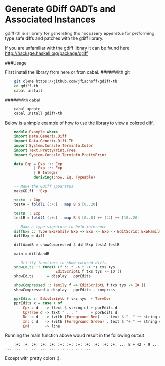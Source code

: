 Generate GDiff GADTs and Associated Instances
=============
gdiff-th is a library for generating the necessary apparatus for preforming type safe diffs and patches with the gdiff library. 

If you are unfamiliar with the gdiff library it can be found here http://hackage.haskell.org/package/gdiff

###Usage

First install the library from here or from cabal.
#####With git
```bash
    git clone https://github.com/jfischoff/gdiff-th
    cd gdiff-th
    cabal install
```

#####With cabal 
```bash
    cabal update
    cabal install gdiff-th
```

Below is a simple example of how to use the library to view a colored diff.
```haskell
    module Example where
    import Data.Generic.Diff  
    import Data.Generic.Diff.TH  
    import System.Console.Terminfo.Color
    import Text.PrettyPrint.Free
    import System.Console.Terminfo.PrettyPrint

    data Exp = Exp :+: Exp
             | Exp :*: Exp
             | B Integer
             deriving(Show, Eq, Typeable)

    -- Make the GDiff apparatus
    makeGDiff ''Exp

    testA :: Exp
    testA = foldl1 (:+:) . map B $ [0..20]

    testB :: Exp
    testB = foldl1 (:+:) . map B $ [0..8] ++ [42] ++ [10..20]

    -- Make a type signature to help inference
    diffExp :: Type ExpFamily Exp => Exp -> Exp -> EditScript ExpFamily Exp Exp
    diffExp = diff

    diffAandB = showCompressed $ diffExp testA testB  

    main = diffAandB

    -- Utility functions to show colored diffs
    showEdits :: forall (f :: * -> * -> *) txs tys.
                       EditScriptL f txs tys -> IO ()
    showEdits      = display . pprEdits 

    showCompressed :: Family f => EditScriptL f txs tys -> IO ()
    showCompressed = display . pprEdits . compress

    pprEdits :: EditScriptL f txs tys -> TermDoc
    pprEdits x = case x of 
        Cpy c d   -> (text $ string c) + pprEdits d
        CpyTree d -> text " ... "      + pprEdits d
        Del c d   -> (with (Foreground Red)   . text $ "- " ++ string c) + pprEdits d
        Ins c d   -> (with (Foreground Green) . text $ "+ " ++ string c) + pprEdits d
        End       -> line
```

Running the main function above would result in the following output
        
        :+: :+: :+: :+: :+: :+: :+: :+: :+: :+: :+: :+: ... B + 42 - 9 ... ... ... ... ... ... ... ... ... ... ... 

Except with pretty colors :).   
 